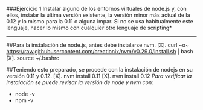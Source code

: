 ###Ejercicio 1
Instalar alguno de los entornos virtuales de node.js y, con ellos, instalar la última versión existente, la versión minor más actual de la 0.12 y lo mismo para la 0.11 o alguna impar. Si no se usa habitualmente este lenguaje, hacer lo mismo con cualquier otro lenguaje de scripting*
________________

##Para la instalación de node.js, antes debe instalarse nvm.
[X]. curl ~o~ https://raw.githubusercontent.com/creationix/nvm/v0.29.0/install.sh | bash
[X]. source ~/.bashrc

##Teniendo esto preparado, se procede con la instalación de nodejs en su versión 0.11 y 0.12.
[X]. nvm install 0.11
[X]. nvm install 0.12
*Para verificar la instalación se puede revisar la versión de node y nvm con:*
* node -v
* npm -v
